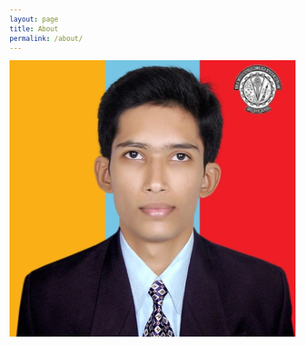 ```yaml
---
layout: page
title: About 
permalink: /about/
---
```


<!---
![Ajinkya Dhekne][def] 
[def]: (/Ajinkya_photo "my_pic")
-->
<div align="center">
<img src="/Ajinkya_photo" alt= "my_pic" width="512px" height="487px" border-radius: 50% >
</div>